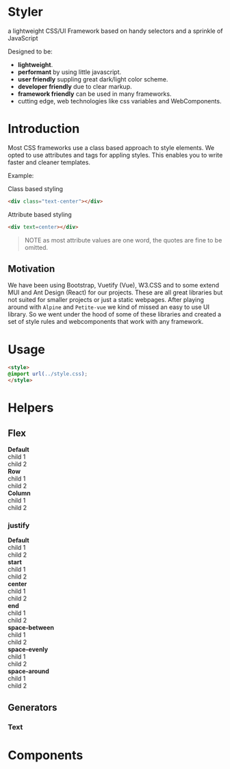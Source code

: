 # Styler

a lightweight CSS/UI Framework based on handy selectors and a sprinkle of JavaScript

Designed to be:

- **lightweight**.
- **performant** by using little javascript.
- **user friendly** suppling great dark/light color scheme.
- **developer friendly** due to clear markup.
- **framework friendly** can be used in many frameworks.
- cutting edge, web technologies like css variables and WebComponents.

# Introduction

Most CSS frameworks use a class based approach to style elements. We opted to use attributes and tags for appling
styles.
This enables you to write faster and cleaner templates.

Example:

Class based styling

```html
<div class="text-center"></div>
```

Attribute based styling

```html
<div text=center></div>
```

> NOTE as most attribute values are one word, the quotes are fine to be omitted.

## Motivation
We have been using Bootstrap, Vuetify (Vue), W3.CSS and to some extend MUI and Ant Design (React) for our projects. These are all great libraries but not suited for smaller projects or just a static webpages. After playing around with `Alpine` and `Petite-vue` we kind of missed an easy to use UI library. So we went under the hood of some of these libraries and created a set of style rules and webcomponents that work with any framework.

# Usage
```html
<style>
@import url(../style.css);
</style>
```

# Helpers

## Flex
  <v-preview>
    <b>Default</b>
    <v-flex>
      <div>child 1</div>
      <div>child 2</div>
    </v-flex>
    <b>Row</b>
    <v-flex row>
      <div>child 1</div>
      <div>child 2</div>
    </v-flex>
    <b>Column</b>
    <v-flex column>
      <div>child 1</div>
      <div>child 2</div>
    </v-flex>
  </v-preview>
  <section>
    <h3>justify</h3>
    <b>Default</b>
    <v-preview>
      <v-flex>
        <div>child 1</div>
        <div>child 2</div>
      </v-flex>
    </v-preview>
    <b>start</b>
    <v-preview>
      <v-flex justify=start>
        <div>child 1</div>
        <div>child 2</div>
      </v-flex>
    </v-preview>
    <b>center</b>
    <v-preview>
      <v-flex justify=center>
        <div>child 1</div>
        <div>child 2</div>
      </v-flex>
    </v-preview>
    <b>end</b>
    <v-preview>
      <v-flex justify=end>
        <div>child 1</div>
        <div>child 2</div>
      </v-flex>
    </v-preview>
    <b>space-between</b>
    <v-preview>
      <v-flex justify=space-between>
        <div>child 1</div>
        <div>child 2</div>
      </v-flex>
    </v-preview>
    <b>space-evenly</b>
    <v-preview>
      <v-flex justify=space-evenly>
        <div>child 1</div>
        <div>child 2</div>
      </v-flex>
    </v-preview>
    <b>space-around</b>
    <v-preview>
      <v-flex justify=space-around>
        <div>child 1</div>
        <div>child 2</div>
      </v-flex>
    </v-preview>
  </section>

## Generators

### Text
  <article>
    <v-preview v-scope="{}">
      <my-lorem></my-lorem>
    </v-preview>
  </article>
</section>

# Components
